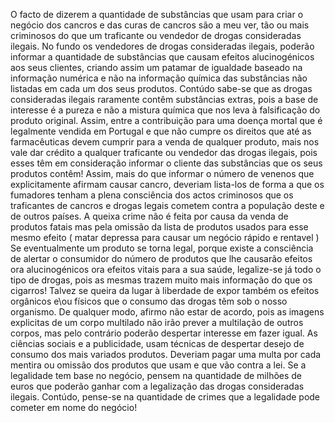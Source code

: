 O facto de dizerem a quantidade de substâncias que usam para criar o negócio dos cancros e das curas de cancros são a meu ver, tão ou mais criminosos do que um traficante ou vendedor de drogas consideradas ilegais. No fundo os vendedores de drogas consideradas ilegais, poderão informar a quantidade de substâncias que causam efeitos alucinogénicos aos seus clientes, criando assim um patamar de igualdade baseado na informação numérica e não na informação química das substâncias não listadas em cada um dos seus produtos. Contúdo sabe-se que as drogas consideradas ilegais raramente contêm substâncias extras, pois a base de interesse é a pureza e não a mistura química que nos leva à falsificação do produto original. Assim, entre a contribuição para uma doença mortal que é legalmente vendida em Portugal e que não cumpre os direitos que até as farmacêuticas devem cumprir para a venda de qualquer produto, mais nos vale dar crédito a qualquer traficante ou vendedor das drogas ilegais, pois esses têm em consideração informar o cliente das substâncias que os seus produtos contêm! 
Assim, mais do que informar o número de venenos que explicitamente afirmam causar cancro, deveriam lista-los de forma a que os fumadores tenham a plena consciência dos actos criminosos que os traficantes de cancros e drogas legais cometem contra a população deste e de outros países. 
A queixa crime não é feita por causa da venda de produtos fatais mas pela omissão da lista de produtos usados para esse mesmo efeito ( matar depressa para causar um negócio rápido e rentavel ) 
Se eventualmente um produto se torna legal, porque existe a consciência de alertar o consumidor do número de produtos que lhe causarão efeitos ora alucinogénicos ora efeitos vitais para a sua saúde, legalize-se já todo o tipo de drogas, pois as mesmas trazem muito mais informação do que os cigarros! 
Talvez se queira da lugar à liberdade de expor também os efeitos orgânicos e\ou físicos que o consumo das drogas tẽm sob o nosso organismo. De qualquer modo, afirmo não estar de acordo, pois as imagens explicitas de um corpo multilado não irão prever a multilação de outros corpos, mas pelo contrário poderão despertar interesse em fazer igual. 
As ciências sociais e a publicidade, usam técnicas de despertar desejo de consumo dos mais variados produtos. Deveriam pagar uma multa por cada mentira ou omissão dos produtos que usam e que vão contra a lei. 
Se a legalidade tem base no negócio, pensem na quantidade de milhões de euros que poderão ganhar com a legalização das drogas consideradas ilegais.
Contúdo, pense-se na quantidade de crimes que a legalidade pode cometer em nome do negócio!  